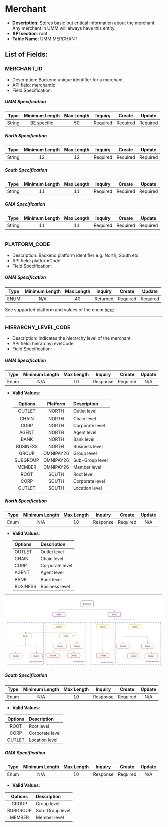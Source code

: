 # Merchant
* **Description**: Stores basic but critical information about the merchant. Any merchant in UMM will always have this entity.
* **API section**: root 
* **Table Name**: UMM.MERCHANT 
## List of Fields:
### MERCHANT_ID
* Description: Backend unique identifier for a merchant.
* API field: merchantId
* Field Specification:

<!-- type: tab 
titles: UMM, North, South, GMA 
-->

##### UMM Specification
| Type   | Minimum Length | Max Length | Inquiry  |  Create  |  Update  |
|--------|:--------------:|:----------:|:--------:|:--------:|:--------:|
| String |  BE specific   |     50     | Required | Required | Required |

<!-- type: tab-->

##### North Specification
| Type   | Minimum Length | Max Length | Inquiry  |  Create  |  Update  |
|--------|:--------------:|:----------:|:--------:|:--------:|:--------:|
| String |       12       |     12     | Required | Required | Required |

<!-- type: tab--> 

##### South Specification

| Type   | Minimum Length | Max Length | Inquiry  |  Create  |  Update  |
|--------|:--------------:|:----------:|:--------:|:--------:|:--------:|
| String |       11       |     11     | Required | Required | Required |

<!-- type: tab-->

##### GMA Specification
| Type   | Minimum Length | Max Length | Inquiry  |  Create  |  Update  |
|--------|:--------------:|:----------:|:--------:|:--------:|:--------:|
| String |       11       |     11     | Required | Required | Required |

<!-- type: tab-end -->

---

### PLATFORM_CODE 
* Description: Backend platform identifier e.g. North, South etc.
* API field: platformCode
* Field Specification:

<!-- type: tab 
titles: UMM
-->

##### UMM Specification
| Type | Minimum Length | Max Length | Inquiry  |  Create  |  Update  |
|------|:--------------:|:----------:|:--------:|:--------:|:--------:|
| ENUM |      N/A       |     40     | Returned | Required | Required |

See supported platform and values of the enum [here](?path=docs/specification/supportedPlatforms.md)
<!-- type: tab-end -->
---
### HIERARCHY_LEVEL_CODE 
* Description: Indicates the hierarchy level of the merchant.
* API field: hierarchyLevelCode
* Field Specification:

<!-- type: tab 
titles: UMM, North, South, GMA 
-->

##### UMM Specification
| Type | Minimum Length | Max Length | Inquiry  |  Create  | Update |
|------|:--------------:|:----------:|:--------:|:--------:|:------:|
| Enum |      N/A       |     10     | Response | Required |  N/A   |

- **Valid Values**:

  |  Options   | Platform  | Description     | 
  |:----------:|:---------:|:----------------|
  |   OUTLET   |   NORTH   | Outlet level    |
  |   CHAIN    |   NORTH   | Chain level     |
  |    CORP    |   NORTH   | Corporate level |
  |   AGENT    |   NORTH   | Agent level     |
  |    BANK    |   NORTH   | Bank level      |
  |  BUSINESS  |   NORTH   | Business level  |
  |   GROUP    | OMNIPAY26 | Group level     |
  |  SUBGROUP  | OMNIPAY26 | Sub-Group level |
  |   MEMBER   | OMNIPAY26 | Member level    |
  |    ROOT    |   SOUTH   | Root level      |
  |    CORP    |   SOUTH   | Corporate level |
  |   OUTLET   |   SOUTH   | Location level  |


<!-- type: tab-->

##### North Specification
| Type | Minimum Length | Max Length | Inquiry  |  Create  | Update |
|------|:--------------:|:----------:|:--------:|:--------:|:------:|
| Enum |      N/A       |     10     | Response | Required |  N/A   |

- **Valid Values**:
    
    | Options  | Description     | 
    |----------|:----------------|
    | OUTLET   | Outlet level    |
    | CHAIN    | Chain level     |
    | CORP     | Corporate level |
    | AGENT    | Agent level     |
    | BANK     | Bank level      |
    | BUSINESS | Business level  |
---

<img src="/docs/specification/assets/NorthHierarchy.png" alt="North Hierarchy">


<!-- type: tab--> 

##### South Specification
| Type | Minimum Length | Max Length | Inquiry  |  Create  | Update |
|------|:--------------:|:----------:|:--------:|:--------:|:------:|
| Enum |      N/A       |     10     | Response | Required |  N/A   |

- **Valid Values**:

|  Options   | Description     | 
|:----------:|:----------------|
|    ROOT    | Root level      |
|    CORP    | Corporate level |
|   OUTLET   | Location level  |

<!-- type: tab-->

##### GMA Specification
| Type | Minimum Length | Max Length | Inquiry  |  Create  | Update |
|------|:--------------:|:----------:|:--------:|:--------:|:------:|
| Enum |      N/A       |     10     | Response | Required |  N/A   |

- **Valid Values**:

|  Options   | Description     | 
|:----------:|:----------------|
|   GROUP    | Group level     |
|  SUBGROUP  | Sub-Group level |
|   MEMBER   | Member level    |

<!-- type: tab-end -->